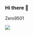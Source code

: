 ### Hi there 👋

<!--
**zlx2019/zlx2019** is a ✨ _special_ ✨ repository because its `README.md` (this file) appears on your GitHub profile.

Here are some ideas to get you started:

- 🔭 I’m currently working on ...
- 🌱 I’m currently learning ...
- 👯 I’m looking to collaborate on ...
- 🤔 I’m looking for help with ...
- 💬 Ask me about ...
- 📫 How to reach me: ...
- 😄 Pronouns: ...
- ⚡ Fun fact: ...
-->


Zero9501

<img src="https://github-readme-stats.vercel.app/api/top-langs/?username=zlx2019&hide_title=true&hide_border=true&layout=compact&langs_count=6&text_color=000&count_private=true&icon_color=fff&bg_color=0,52fa5a,4dfcff,c64dff&theme=synthwave" />
